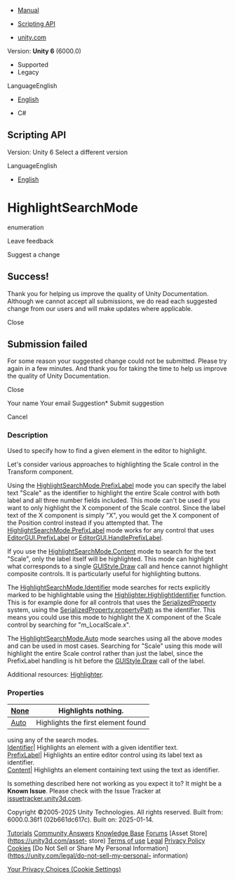 [ ]()

  * [Manual](../Manual/index.html)
  * [Scripting API](../ScriptReference/index.html)

  * [unity.com](https://unity.com/)

Version: **Unity 6** (6000.0)

  * Supported
  * Legacy

LanguageEnglish

  * [English]()

  * C#

[ ](https://docs.unity3d.com)

## Scripting API

Version: Unity 6 Select a different version

LanguageEnglish

  * [English]()

# HighlightSearchMode

enumeration

Leave feedback

Suggest a change

## Success!

Thank you for helping us improve the quality of Unity Documentation. Although
we cannot accept all submissions, we do read each suggested change from our
users and will make updates where applicable.

Close

## Submission failed

For some reason your suggested change could not be submitted. Please <a>try
again</a> in a few minutes. And thank you for taking the time to help us
improve the quality of Unity Documentation.

Close

Your name Your email Suggestion* Submit suggestion

Cancel

[ ]()

### Description

Used to specify how to find a given element in the editor to highlight.

Let's consider various approaches to highlighting the Scale control in the
Transform component.  
  
Using the
[HighlightSearchMode.PrefixLabel](HighlightSearchMode.PrefixLabel.html) mode
you can specify the label text "Scale" as the identifier to highlight the
entire Scale control with both label and all three number fields included.
This mode can't be used if you want to only highlight the X component of the
Scale control. Since the label text of the X component is simply "X", you
would get the X component of the Position control instead if you attempted
that. The
[HighlightSearchMode.PrefixLabel](HighlightSearchMode.PrefixLabel.html) mode
works for any control that uses
[EditorGUI.PrefixLabel](EditorGUI.PrefixLabel.html) or
[EditorGUI.HandlePrefixLabel](EditorGUI.HandlePrefixLabel.html).  
  
If you use the [HighlightSearchMode.Content](HighlightSearchMode.Content.html)
mode to search for the text "Scale", only the label itself will be
highlighted. This mode can highlight what corresponds to a single
[GUIStyle.Draw](GUIStyle.Draw.html) call and hence cannot highlight composite
controls. It is particularly useful for highlighting buttons.  
  
The [HighlightSearchMode.Identifier](HighlightSearchMode.Identifier.html) mode
searches for rects explicitly marked to be highlightable using the
[Highlighter.HighlightIdentifier](Highlighter.HighlightIdentifier.html)
function. This is for example done for all controls that uses the
[SerializedProperty](SerializedProperty.html) system, using the
[SerializedProperty.propertyPath](SerializedProperty-propertyPath.html) as the
identifier. This means you could use this mode to highlight the X component of
the Scale control by searching for "m_LocalScale.x".  
  
The [HighlightSearchMode.Auto](HighlightSearchMode.Auto.html) mode searches
using all the above modes and can be used in most cases. Searching for "Scale"
using this mode will highlight the entire Scale control rather than just the
label, since the PrefixLabel handling is hit before the
[GUIStyle.Draw](GUIStyle.Draw.html) call of the label.  
  
Additional resources: [Highlighter](Highlighter.html).

### Properties

[None](HighlightSearchMode.None.html)| Highlights nothing.  
---|---  
[Auto](HighlightSearchMode.Auto.html)| Highlights the first element found
using any of the search modes.  
[Identifier](HighlightSearchMode.Identifier.html)| Highlights an element with
a given identifier text.  
[PrefixLabel](HighlightSearchMode.PrefixLabel.html)| Highlights an entire
editor control using its label text as identifier.  
[Content](HighlightSearchMode.Content.html)| Highlights an element containing
text using the text as identifier.  
  
Is something described here not working as you expect it to? It might be a
**Known Issue**. Please check with the Issue Tracker at
[issuetracker.unity3d.com](https://issuetracker.unity3d.com).

Copyright ©2005-2025 Unity Technologies. All rights reserved. Built from:
6000.0.36f1 (02b661dc617c). Built on: 2025-01-14.

[Tutorials](https://unity3d.com/learn) [Community
Answers](https://answers.unity3d.com) [Knowledge
Base](https://support.unity3d.com/hc/en-us)
[Forums](https://forum.unity3d.com) [Asset Store](https://unity3d.com/asset-
store) [Terms of use](https://docs.unity3d.com/Manual/TermsOfUse.html)
[Legal](https://unity.com/legal) [Privacy
Policy](https://unity.com/legal/privacy-policy)
[Cookies](https://unity.com/legal/cookie-policy) [Do Not Sell or Share My
Personal Information](https://unity.com/legal/do-not-sell-my-personal-
information)

[Your Privacy Choices (Cookie Settings)](javascript:void\(0\);)

